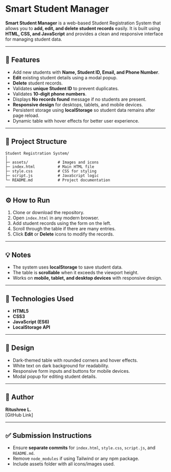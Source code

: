 # Smart Student Manager

**Smart Student Manager** is a web-based Student Registration System that allows you to **add, edit, and delete student records** easily. It is built using **HTML, CSS, and JavaScript** and provides a clean and responsive interface for managing student data.

---

## 📑 Features

- Add new students with **Name, Student ID, Email, and Phone Number**.
- **Edit** existing student details using a modal popup.
- **Delete** student records.
- Validates **unique Student ID** to prevent duplicates.
- Validates **10-digit phone numbers**.
- Displays **No records found** message if no students are present.
- **Responsive design** for desktops, tablets, and mobile devices.
- Persistent storage using **localStorage** so student data remains after page reload.
- Dynamic table with hover effects for better user experience.

---

## 📁 Project Structure

```
Student Registration System/
│
├─ assets/             # Images and icons
├─ index.html          # Main HTML file
├─ style.css           # CSS for styling
├─ script.js           # JavaScript logic
└─ README.md           # Project documentation
```

---

## ⚙️ How to Run

1. Clone or download the repository.
2. Open `index.html` in any modern browser.
3. Add student records using the form on the left.
4. Scroll through the table if there are many entries.
5. Click **Edit** or **Delete** icons to modify the records.

---

## 💡 Notes

- The system uses **localStorage** to save student data.
- The table is **scrollable** when it exceeds the viewport height.
- Works on **mobile, tablet, and desktop devices** with responsive design.

---

## 🔧 Technologies Used

- **HTML5**
- **CSS3**
- **JavaScript (ES6)**
- **LocalStorage API**

---

## 🌈 Design

- Dark-themed table with rounded corners and hover effects.
- White text on dark background for readability.
- Responsive form inputs and buttons for mobile devices.
- Modal popup for editing student details.

---

## 📍 Author

**Ritushree L.**  
[GitHub Link] <!-- Replace this with your GitHub repo URL -->

---

## ✅ Submission Instructions

- Ensure **separate commits** for `index.html`, `style.css`, `script.js`, and `README.md`.
- Remove `node_modules` if using Tailwind or any npm package.
- Include assets folder with all icons/images used.
